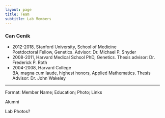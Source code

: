 ```yaml
---
layout: page
title: Team
subtitle: Lab Members
---
```


### Can Cenik 
* 2012-2018, Stanford University, School of Medicine	
Postdoctoral Fellow, Genetics. Advisor: Dr. Michael P. Snyder
* 2008-2011, Harvard Medical School
PhD, Genetics. Thesis advisor: Dr. Frederick P. Roth
* 2004-2008, Harvard College	      
BA, magna cum laude, highest honors, Applied Mathematics. Thesis Advisor: Dr. John Wakeley

*****


Format: 
Member Name; 
Education; 
Photo; 
Links

Alumni

Lab Photos?